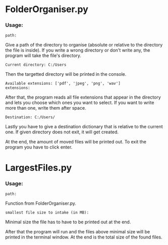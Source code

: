 # FolderOrganiser.py

### Usage:
```
path:
```
Give a path of the directory to organise (absolute or relative to the directory the file is inside).
If you write a wrong directory or don't write any, the program will take the file's directory.

```
Current directory: C:/Users
```
Then the targetted directory will be printed in the console.

```
Available extensions: ['pdf', 'jpeg', 'png', 'wav']
extensions:
```
After that, the program reads all file extensions that appear in the directory and lets you choose which ones you want to select.
If you want to write more than one, write them after space.

```
Destination: C:/Users/
```
Lastly you have to give a destination dictionary that is relative to the current one.
If given directory does not exit, it will get created.

At the end, the amount of moved files will be printed out.
To exit the program you have to click enter.

# LargestFiles.py

### Usage:
```
path:
```
Function from FolderOrganiser.py.

```
smallest file size to intake (in MB):
```
Minimal size the file has to have to be printed out at the end.

After that the program will run and the files above minimal size will be printed in the terminal window. At the end is the total size of the found files.

